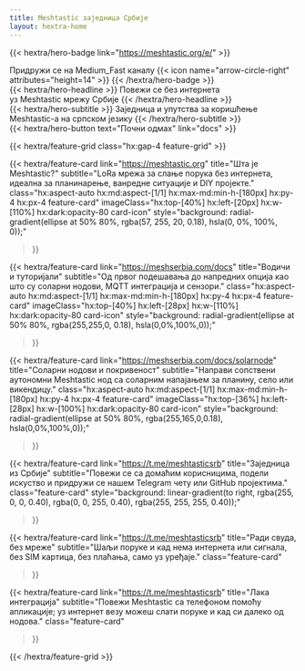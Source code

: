 ```yaml
---
title: Meshtastic заједница Србије
layout: hextra-home
---
```

<meta charset="UTF-8">

<style>
:root{--accent:#06b6d4}

/* Headline entrance */
.hero-headline{opacity:1;transform:none;animation:none}
@keyframes fadeUp{from{opacity:0;transform:translateY(10px)}to{opacity:1;transform:translateY(0)}}

/* Button pop */
.hero-button{transform-origin:center;animation:pop .9s cubic-bezier(.2,.9,.3,1) both}
@keyframes pop{0%{transform:scale(.96)}60%{transform:scale(1.03)}100%{transform:scale(1)}}

/* Feature card hover lift + icon float */
.feature-card{transition:transform .28s ease,box-shadow .28s ease;will-change:transform}
.feature-card:hover{transform:translateY(-6px) scale(1.01);box-shadow:0 12px 30px rgba(2,6,23,.12)}
.feature-card .card-icon{transition:transform .45s cubic-bezier(.2,.9,.3,1)}
.feature-card:hover .card-icon{transform:translateY(-8px) rotate(-4deg)}

/* Staggered reveal for grid children */
.feature-grid > *{opacity:0;transform:translateY(8px);animation:cardIn .6s cubic-bezier(.2,.9,.3,1) forwards}
.feature-grid > *:nth-child(1){animation-delay:.06s}
.feature-grid > *:nth-child(2){animation-delay:.12s}
.feature-grid > *:nth-child(3){animation-delay:.18s}
.feature-grid > *:nth-child(4){animation-delay:.24s}
.feature-grid > *:nth-child(5){animation-delay:.30s}
.feature-grid > *:nth-child(6){animation-delay:.36s}
.feature-grid > *:nth-child(7){animation-delay:.42s}
@keyframes cardIn{to{opacity:1;transform:translateY(0)}}

/* Reduced motion preference */
@media (prefers-reduced-motion: reduce){
  .hero-badge .dot,.hero-headline,.hero-button,.feature-grid > *{animation:none;transition:none}
}
</style>

{{< hextra/hero-badge link="https://meshtastic.org/e/" >}}
  <div class="hx:w-2 hx:h-2 hx:rounded-full hx:bg-primary-400 dot"></div>
  <span>Придружи се на Medium_Fast каналу</span>
  {{< icon name="arrow-circle-right" attributes="height=14" >}}
{{< /hextra/hero-badge >}}

<div class="hx:mt-4 hx:mb-4">
{{< hextra/hero-headline >}}
  <span class="hero-headline">Повежи се без интернета&nbsp;<br class="hx:sm:block hx:hidden" />уз Meshtastic мрежу Србије</span>
{{< /hextra/hero-headline >}}
</div>

<div class="hx:mb-6">
{{< hextra/hero-subtitle >}}
  Заједница и упутства за коришћење Meshtastic-a на српском језику
{{< /hextra/hero-subtitle >}}
</div>

<div class="hx:mb-4">
{{< hextra/hero-button text="Почни одмах" link="docs" >}}
</div>

{{< hextra/feature-grid class="hx:gap-4 feature-grid" >}}

{{< hextra/feature-card
    link="https://meshtastic.org"
    title="Шта је Meshtastic?"
    subtitle="LoRa мрежа за слање порука без интернета, идеална за планинарење, ванредне ситуације и DIY пројекте."
    class="hx:aspect-auto hx:md:aspect-[1/1] hx:max-md:min-h-[180px] hx:py-4 hx:px-4 feature-card"
    imageClass="hx:top-[40%] hx:left-[20px] hx:w-[110%] hx:dark:opacity-80 card-icon"
    style="background: radial-gradient(ellipse at 50% 80%, rgba(57, 255, 20, 0.18), hsla(0, 0%, 100%, 0));"
  >}}

{{< hextra/feature-card
    link="https://meshserbia.com/docs"
    title="Водичи и туторијали"
    subtitle="Од првог подешавања до напредних опција као што су соларни нодови, MQTT интеграција и сензори."
    class="hx:aspect-auto hx:md:aspect-[1/1] hx:max-md:min-h-[180px] hx:py-4 hx:px-4 feature-card"
    imageClass="hx:top-[40%] hx:left-[28px] hx:w-[110%] hx:dark:opacity-80 card-icon"
    style="background: radial-gradient(ellipse at 50% 80%, rgba(255,255,0, 0.18), hsla(0,0%,100%,0));"
  >}}

{{< hextra/feature-card
    link="https://meshserbia.com/docs/solarnode"
    title="Соларни нодови и покривеност"
    subtitle="Направи сопствени аутономни Meshtastic нод са соларним напајањем за планину, село или викендицу."
    class="hx:aspect-auto hx:md:aspect-[1/1] hx:max-md:min-h-[180px] hx:py-4 hx:px-4 feature-card"
    imageClass="hx:top-[36%] hx:left-[28px] hx:w-[100%] hx:dark:opacity-80 card-icon"
    style="background: radial-gradient(ellipse at 50% 80%, rgba(255,165,0,0.18), hsla(0,0%,100%,0));"
  >}}

{{< hextra/feature-card
    link="https://t.me/meshtasticsrb"
    title="Заједница из Србије"
    subtitle="Повежи се са домаћим корисницима, подели искуство и придружи се нашем Telegram чету или GitHub пројектима."
    class="feature-card"
    style="background: linear-gradient(to right, rgba(255, 0, 0, 0.40), rgba(0, 0, 255, 0.40), rgba(255, 255, 255, 0.40));"
  >}}

{{< hextra/feature-card
    link="https://t.me/meshtasticsrb"
    title="Ради свуда, без мреже"
    subtitle="Шаљи поруке и кад нема интернета или сигнала, без SIM картица, без плаћања, само уз уређаје."
    class="feature-card"
  >}}

{{< hextra/feature-card
    link="https://t.me/meshtasticsrb"
    title="Лака интеграција"
    subtitle="Повежи Meshtastic са телефоном помоћу апликације; уз интернет везу можеш слати поруке и кад си далеко од нодова."
    class="feature-card"
  >}}

{{< /hextra/feature-grid >}}


